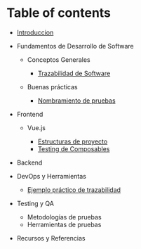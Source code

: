 # Table of contents

- [Introduccion](README.md)
- Fundamentos de Desarrollo de Software

  - Conceptos Generales

    - [Trazabilidad de Software](fundamentos/conceptos-generales/trazabilidad-software.md)

  - Buenas prácticas

    - [Nombramiento de pruebas](fundamentos/buenas-practicas/nombramiento-de-pruebas.md)

- Frontend

  - Vue.js

    - [Estructuras de proyecto](frontend/vue/estructura-de-proyectos.md)
    - [Testing de Composables](frontend/vue/composables-testing.md)

- Backend
- DevOps y Herramientas

  - [Ejemplo práctico de trazabilidad](devops/ejemplo-practico-trazabilidad.md)

- Testing y QA
  - Metodologías de pruebas
  - Herramientas de pruebas
- Recursos y Referencias
